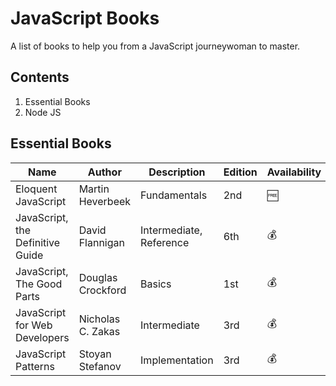 # JavaScript Books

A list of books to help you from a JavaScript journeywoman to master.

## Contents

1. Essential Books
2. Node JS

## Essential Books

| Name                               |   Author                  | Description|   Edition   | Availability |
| -----------------------------------|---------------------------|--------------|-----|--------------------|
| Eloquent JavaScript                | Martin Heverbeek          |  Fundamentals    |   2nd  |      :free:        |   
| JavaScript, the Definitive Guide   | David Flannigan           |  Intermediate, Reference| 6th |  :moneybag:    |
| JavaScript, The Good Parts         | Douglas Crockford         |  Basics       | 1st |      :moneybag:    | 
| JavaScript for Web Developers      | Nicholas C. Zakas         |  Intermediate    | 3rd |      :moneybag:    |
| JavaScript Patterns                | Stoyan Stefanov         |  Implementation    | 3rd |      :moneybag:    |